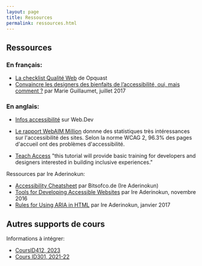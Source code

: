 ```yaml
---
layout: page
title: Ressources
permalink: ressources.html
---
```


## Ressources

### En français:

- [La checklist Qualité Web](https://checklists.opquast.com/fr/assurance-qualite-web/) de Opquast
- [Convaincre les designers des bienfaits de l’accessibilité, oui, mais comment ?](https://marieguillaumet.com/convaincre-les-designers-des-bienfaits-de-l-accessibilite/) par Marie Guillaumet, juillet 2017



### En anglais:

- [Infos accessibilité](https://web.dev/accessible/) sur Web.Dev

- [Le rapport WebAIM Million](https://webaim.org/projects/million/) donnne des statistiques très intéressances sur l'accessibilité des sites. Selon la norme WCAG 2, 96.3% des pages d'accueil ont des problèmes d'accessibilité.

- [Teach Access](https://teachaccess.github.io/tutorial/) "this tutorial will provide basic training for developers and designers interested in building inclusive experiences."

Ressources par Ire Aderinokun: 

- [Accessibility Cheatsheet](https://bitsofco.de/the-accessibility-cheatsheet/) par Bitsofco.de (Ire Aderinokun)
- [Tools for Developing Accessible Websites](https://bitsofco.de/tools-for-developing-accessible-websites/) par Ire Aderinokun, novembre 2016
- [Rules for Using ARIA in HTML](https://bitsofco.de/rules-for-using-aria-in-html/) par Ire Aderinokun, janvier 2017

## Autres supports de cours

Informations à intégrer:

- [CoursID412, 2023](https://eracom-id412.github.io/eedev2/a11y.html)
- [Cours ID301, 2021-22](https://eracom-id301.github.io/cours-dev2-css/a11y.html)

